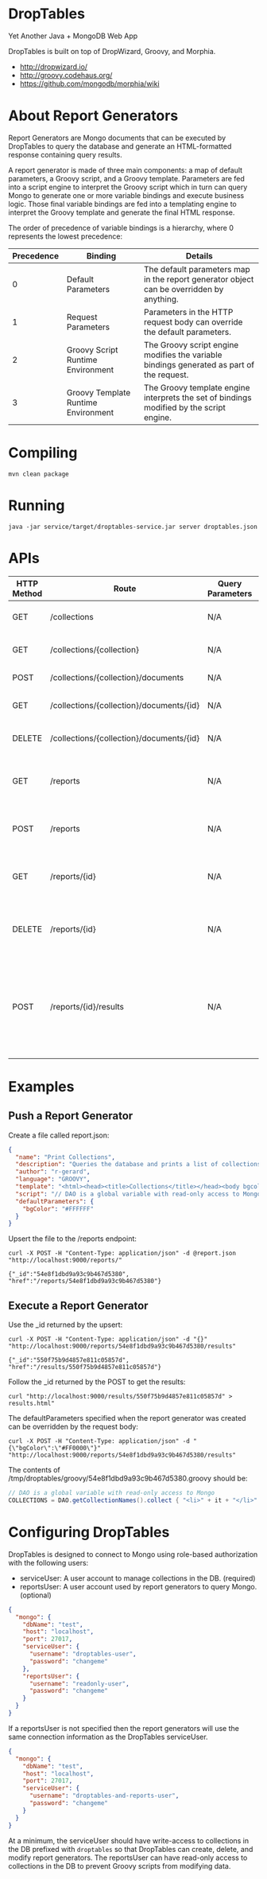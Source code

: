 # DropTables

Yet Another Java + MongoDB Web App

DropTables is built on top of DropWizard, Groovy, and Morphia.
* http://dropwizard.io/
* http://groovy.codehaus.org/
* https://github.com/mongodb/morphia/wiki


# About Report Generators

Report Generators are Mongo documents that can be executed by DropTables to query the database and generate an HTML-formatted response containing query results.

A report generator is made of three main components: a map of default parameters, a Groovy script, and a Groovy template.
Parameters are fed into a script engine to interpret the Groovy script which in turn can query Mongo to generate one or more variable bindings and execute business logic.
Those final variable bindings are fed into a templating engine to interpret the Groovy template and generate the final HTML response.

The order of precedence of variable bindings is a hierarchy, where 0 represents the lowest precedence:

| Precedence | Binding | Details |
| ---------- | ------- | ------- |
| 0 | Default Parameters | The default parameters map in the report generator object can be overridden by anything. |
| 1 | Request Parameters | Parameters in the HTTP request body can override the default parameters. |
| 2 | Groovy Script Runtime Environment | The Groovy script engine modifies the variable bindings generated as part of the request. |
| 3 | Groovy Template Runtime Environment | The Groovy template engine interprets the set of bindings modified by the script engine. |


# Compiling

`mvn clean package`

# Running

`java -jar service/target/droptables-service.jar server droptables.json`


# APIs

| HTTP Method | Route | Query Parameters | Description |
| ----------- | ----- | ---------------- | ----------- |
| GET | /collections | N/A | Lists collection names in the database. |
| GET | /collections/{collection} | N/A | Lists IDs of documents in the collection. |
| POST | /collections/{collection}/documents | N/A | Upserts a document into the collection. |
| GET | /collections/{collection}/documents/{id} | N/A | Fetches the specified document from the collection. |
| DELETE | /collections/{collection}/documents/{id} | N/A | Deletes the specified document from the collection. |
| GET | /reports | N/A | Lists the IDs of report generators scripts in the "droptables.reports" collection. |
| POST | /reports | N/A | Upserts a report generator into the "droptables.reports" collection. |
| GET | /reports/{id} | N/A | Fetches the specified report generator from the "droptables.reports" collection. |
| DELETE | /reports/{id} | N/A | Deletes the specified report generator from the "droptables.reports" collection. |
| POST | /reports/{id}/results | N/A | Executes the specified Groovy script and returns the results as HTML. The request body is a JSON object of key,value pairs to use as variable bindings for the script. |


# Examples

## Push a Report Generator

Create a file called report.json:
```json
{
  "name": "Print Collections",
  "description": "Queries the database and prints a list of collections",
  "author": "r-gerard",
  "language": "GROOVY",
  "template": "<html><head><title>Collections</title></head><body bgcolor=\"<% print bgColor %>\"><h1>Collections</h1><ul><% print COLLECTIONS %></ul></body></html>",
  "script": "// DAO is a global variable with read-only access to Mongo\nCOLLECTIONS = DAO.getCollectionNames().collect { \"<li>\" + it + \"</li>\" }.join(\"\\n\")",
  "defaultParameters": {
    "bgColor": "#FFFFFF"
  }
}
```

Upsert the file to the /reports endpoint:
```
curl -X POST -H "Content-Type: application/json" -d @report.json "http://localhost:9000/reports/"

{"_id":"54e8f1dbd9a93c9b467d5380", "href":"/reports/54e8f1dbd9a93c9b467d5380"}
```

## Execute a Report Generator

Use the _id returned by the upsert:

```
curl -X POST -H "Content-Type: application/json" -d "{}" "http://localhost:9000/reports/54e8f1dbd9a93c9b467d5380/results"

{"_id":"550f75b9d4857e811c05857d", "href":"/results/550f75b9d4857e811c05857d"}
```

Follow the _id returned by the POST to get the results:

`curl "http://localhost:9000/results/550f75b9d4857e811c05857d" > results.html"`

The defaultParameters specified when the report generator was created can be overridden by the request body:

`curl -X POST -H "Content-Type: application/json" -d "{\"bgColor\":\"#FF0000\"}" "http://localhost:9000/reports/54e8f1dbd9a93c9b467d5380/results"`

The contents of /tmp/droptables/groovy/54e8f1dbd9a93c9b467d5380.groovy should be:

```groovy
// DAO is a global variable with read-only access to Mongo
COLLECTIONS = DAO.getCollectionNames().collect { "<li>" + it + "</li>" }.join("\n")
```

# Configuring DropTables

DropTables is designed to connect to Mongo using role-based authorization with the following users:
* serviceUser: A user account to manage collections in the DB. (required)
* reportsUser: A user account used by report generators to query Mongo. (optional)

```json
{
  "mongo": {
    "dbName": "test",
    "host": "localhost",
    "port": 27017,
    "serviceUser": {
      "username": "droptables-user",
      "password": "changeme"
    },
    "reportsUser": {
      "username": "readonly-user",
      "password": "changeme"
    }
  }
}
```

If a reportsUser is not specified then the report generators will use the same connection information as the DropTables serviceUser.

```json
{
  "mongo": {
    "dbName": "test",
    "host": "localhost",
    "port": 27017,
    "serviceUser": {
      "username": "droptables-and-reports-user",
      "password": "changeme"
    }
  }
}
```

At a minimum, the serviceUser should have write-access to collections in the DB prefixed with `droptables` so that DropTables can create, delete, and modify report generators.
The reportsUser can have read-only access to collections in the DB to prevent Groovy scripts from modifying data.
